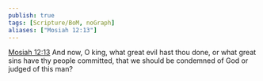 ```yaml
---
publish: true
tags: [Scripture/BoM, noGraph]
aliases: ["Mosiah 12:13"]
---
```

[Mosiah 12:13](https://churchofjesuschrist.org/study/scriptures/bofm/mosiah/12?lang=eng&id=p13#p13) And now, O king, what great evil hast thou done, or what great sins have thy people committed, that we should be condemned of God or judged of this man?
